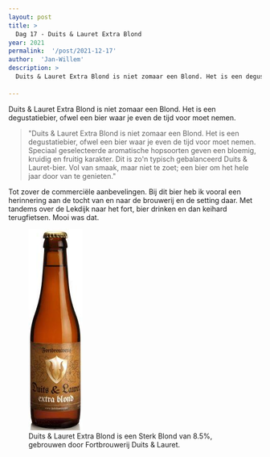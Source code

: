 ```yaml
---
layout: post
title: >
  Dag 17 - Duits & Lauret Extra Blond
year: 2021
permalink:  '/post/2021-12-17'
author:  'Jan-Willem'
description: >
  Duits & Lauret Extra Blond is niet zomaar een Blond. Het is een degustatiebier, ofwel een bier waar je even de tijd voor moet nemen. 

---
```

<p class='intro'><span class='dropcap'>D</span>uits & Lauret Extra Blond is niet zomaar een Blond. Het is een degustatiebier, ofwel een bier waar je even de tijd voor moet nemen. 
</p>

> "Duits & Lauret Extra Blond is niet zomaar een Blond. Het is een degustatiebier, ofwel een bier waar je even de tijd voor moet nemen. Speciaal geselecteerde aromatische hopsoorten geven een bloemig, kruidig en fruitig karakter. Dit is zo'n typisch gebalanceerd Duits & Lauret-bier. Vol van smaak, maar niet te zoet; een bier om het hele jaar door van te genieten." 

Tot zover de commerciële aanbevelingen. Bij dit bier heb ik vooral een herinnering aan de tocht van en naar de brouwerij en de setting daar. Met tandems over de Lekdijk naar het fort, bier drinken en dan keihard terugfietsen. Mooi was dat.

<figure><img src='/assets/img/beer_2021-12-17.jpg' alt=''/> <figcaption>Duits & Lauret Extra Blond is een Sterk Blond van 8.5%, gebrouwen door Fortbrouwerij Duits & Lauret.</figcaption></figure>
